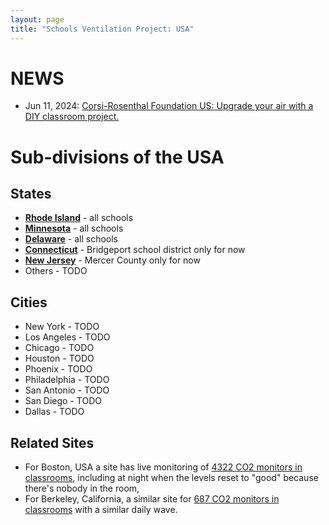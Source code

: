 ```yaml
---
layout: page
title: "Schools Ventilation Project: USA"
---
```


# NEWS

* Jun 11, 2024: [Corsi-Rosenthal Foundation US: Upgrade your air with a DIY classroom project.](https://www.cleanairk12.com/)

# Sub-divisions of the USA

## States

* [**Rhode Island**](RI/) - all schools
* [**Minnesota**](MN/) - all schools
* [**Delaware**](DE/) - all schools
* [**Connecticut**](CT/) - Bridgeport school district only for now 
* [**New Jersey**](NJ/) - Mercer County only for now
* Others - TODO

## Cities

* New York - TODO
* Los Angeles - TODO
* Chicago - TODO
* Houston - TODO
* Phoenix - TODO
* Philadelphia - TODO
* San Antonio - TODO
* San Diego - TODO
* Dallas - TODO

## Related Sites

* For Boston, USA a site has live monitoring of [4322 CO2 monitors in classrooms](https://bostonschoolsiaq.terrabase.com/), including at night when the levels reset to "good" because there's nobody in the room,
* For Berkeley, California, a similar site for [687 CO2 monitors in classrooms](https://berkeleyusdpublic.iaqdashboard.ca/public-portal.html) with a similar daily wave.